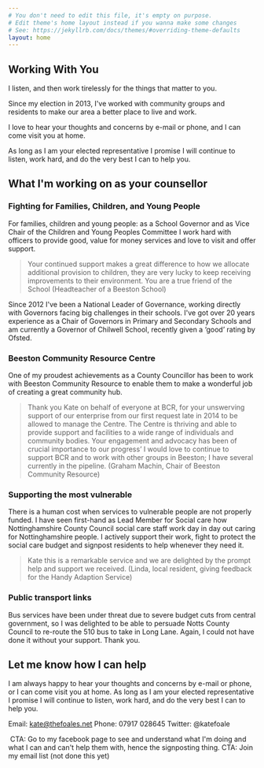 ```yaml
---
# You don't need to edit this file, it's empty on purpose.
# Edit theme's home layout instead if you wanna make some changes
# See: https://jekyllrb.com/docs/themes/#overriding-theme-defaults
layout: home
---
```


## Working With You

I listen, and then work tirelessly for the things that matter to you.

Since my election in 2013, I've worked with community groups and residents to make our area a better place to live and work.

I love to hear your thoughts and concerns by e-mail or phone, and I can come visit you at home.

As long as I am your elected representative I promise I will continue to listen, work hard, and do the very best I can to help you.

## What I'm working on as your counsellor

### Fighting for Families, Children, and Young People

For families, children and young people: as a School Governor and as Vice Chair of the Children and Young Peoples Committee I work hard with officers to provide good, value for money services and love to visit and offer support.

> Your continued support makes a great difference to how we allocate additional provision to children, they are very lucky to keep receiving improvements to their environment. You are a true friend of the School (Headteacher of a Beeston School)

Since 2012 I've been a National Leader of Governance, working directly with Governors facing big challenges in their schools. I've got over 20  years experience as a Chair of Governors in Primary and Secondary Schools and am currently a Governor of Chilwell School, recently given a ‘good’ rating by Ofsted.

### Beeston Community Resource Centre

One of my proudest achievements as a County Councillor has been to work with Beeston Community Resource to enable them to make a wonderful job of creating a great community hub.

> Thank you Kate on behalf of everyone at BCR, for your unswerving support of our enterprise from our first request late in 2014 to be allowed to manage the Centre. The Centre is thriving and able to provide support and facilities to a wide range of individuals and community bodies. Your engagement and advocacy has been of crucial importance to our progress’ I would love to continue to support BCR and to work with other groups in Beeston; I have several currently in the pipeline. (Graham Machin, Chair of Beeston Community Resource)

### Supporting the most vulnerable

There is a human cost when services to vulnerable people are not properly funded. I have seen first-hand as Lead Member for Social care how Nottinghamshire County Council social care staff work day in day out caring for Nottinghamshire people. I actively support their work, fight to protect the social care budget and signpost residents to help whenever they need it.

> Kate this is a remarkable service and we are delighted by the prompt help and support we received. (Linda, local resident, giving feedback for the Handy Adaption Service)

### Public transport links

Bus services have been under threat due to severe budget cuts from central government, so I was delighted to be able to persuade Notts County Council to re-route the 510 bus to take in Long Lane. Again, I could not have done it without your support. Thank you.


## Let me know how I can help

I am always happy to hear your thoughts and concerns by e-mail or phone, or I can come visit you at home. As long as I am your elected representative I promise I will continue to listen, work hard, and do the very best I can to help you.

Email: kate@thefoales.net
Phone: 07917 028645
Twitter: @katefoale

 CTA: Go to my facebook page to see and understand what I'm doing and what I can and can't help them with, hence the signposting thing.
CTA: Join my email list (not done this yet)
